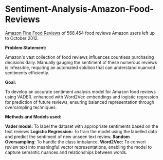 # Sentiment-Analysis-Amazon-Food-Reviews

[Amazon Fine Food Reviews](https://www.kaggle.com/datasets/snap/amazon-fine-food-reviews) of 568,454 food reviews Amazon users left up to October 2012.

**Problem Statement:**

Amazon's vast collection of food reviews influences countless purchasing decisions daily. Manually gauging the sentiment of these numerous reviews is infeasible, requiring an automated solution that can understand nuanced sentiments efficiently.

**Goal:**

To develop an accurate sentiment analysis model for Amazon food reviews using VADER, enhanced with Word2Vec embeddings and logistic regression for prediction of future reviews, ensuring balanced representation through oversampling techniques.

**Methods and Models used:**

**Vader model:** To label the dataset with appropriate sentiments based on the text reviews
**Logistic Regression:** To train the model using the labelled data and predict the sentiment of new unseen text review.
**Random Oversampling:** To handle the class imbalance.
**Word2Vec:** To convert review text into meaningful vector representations, enabling the model to capture semantic nuances and relationships between words.

